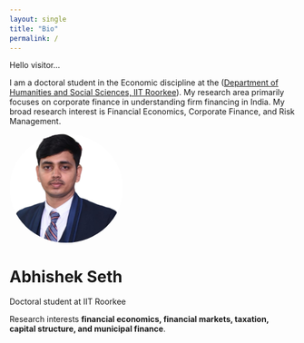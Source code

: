 ```yaml
---
layout: single
title: "Bio"
permalink: /
---
```


Hello visitor...

I am a doctoral student in the Economic discipline at the ([Department of Humanities and Social Sciences, IIT Roorkee](https://hs.iitr.ac.in/)). My research area primarily focuses on corporate finance in understanding firm financing in India. My broad research interest is Financial Economics, Corporate Finance, and Risk Management. 

<img src="Abhishek_PP1.jpg" alt="Abhishek" width="200" style="border-radius: 50%;">

# Abhishek Seth
Doctoral student at IIT Roorkee

Research interests **financial economics, financial markets, taxation, capital structure, and municipal finance**.
